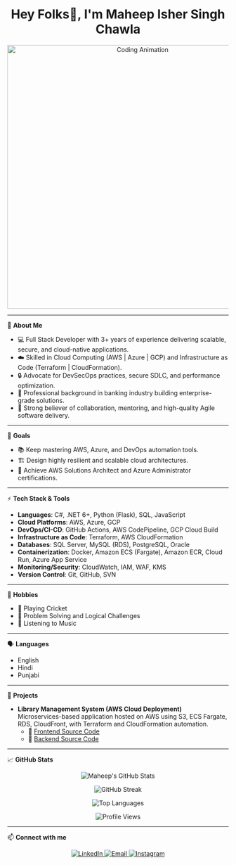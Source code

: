 <h1 align="center">Hey Folks👋, I'm Maheep Isher Singh Chawla</h1>

<p align="center">
  <img src="https://media.giphy.com/media/qgQUggAC3Pfv687qPC/giphy.gif" width="600" alt="Coding Animation">
</p>

---

🎯 **About Me**

- 💻 Full Stack Developer with 3+ years of experience delivering scalable, secure, and cloud-native applications.
- ☁️ Skilled in Cloud Computing (AWS | Azure | GCP) and Infrastructure as Code (Terraform | CloudFormation).
- 🔒 Advocate for DevSecOps practices, secure SDLC, and performance optimization.
- 🏦 Professional background in banking industry building enterprise-grade solutions.
- 🤝 Strong believer of collaboration, mentoring, and high-quality Agile software delivery.

---

🎯 **Goals**

- 📚 Keep mastering AWS, Azure, and DevOps automation tools.
- 🏗️ Design highly resilient and scalable cloud architectures.
- 🎯 Achieve AWS Solutions Architect and Azure Administrator certifications.

---

⚡ **Tech Stack & Tools**

- **Languages**: C#, .NET 6+, Python (Flask), SQL, JavaScript
- **Cloud Platforms**: AWS, Azure, GCP
- **DevOps/CI-CD**: GitHub Actions, AWS CodePipeline, GCP Cloud Build
- **Infrastructure as Code**: Terraform, AWS CloudFormation
- **Databases**: SQL Server, MySQL (RDS), PostgreSQL, Oracle
- **Containerization**: Docker, Amazon ECS (Fargate), Amazon ECR, Cloud Run, Azure App Service
- **Monitoring/Security**: CloudWatch, IAM, WAF, KMS
- **Version Control**: Git, GitHub, SVN

---

🧠 **Hobbies**

- 🏏 Playing Cricket
- 🧩 Problem Solving and Logical Challenges
- 🎵 Listening to Music

---

🗣️ **Languages**

- English
- Hindi
- Punjabi

---

🚀 **Projects**

- **Library Management System (AWS Cloud Deployment)**  
  Microservices-based application hosted on AWS using S3, ECS Fargate, RDS, CloudFront, with Terraform and CloudFormation automation.  
  - 🔗 [Frontend Source Code](https://github.com/maheepisher/LibraryManagementSystem-Frontend.git)  
  - 🔗 [Backend Source Code](https://github.com/maheepisher/LibraryManagementSystem-Backend-APIs.git)

---

📈 **GitHub Stats**

<p align="center">
  <img src="https://github-readme-stats.vercel.app/api?username=maheepisher&show_icons=true&theme=radical" alt="Maheep's GitHub Stats" />
</p>

<p align="center">
  <img src="https://github-readme-streak-stats.herokuapp.com/?user=maheepisher&theme=radical" alt="GitHub Streak" />
</p>

<p align="center">
  <img src="https://github-readme-stats.vercel.app/api/top-langs/?username=maheepisher&layout=compact&theme=radical" alt="Top Languages" />
</p>

<p align="center">
  <img src="https://komarev.com/ghpvc/?username=maheepisher&label=Profile%20views&color=0e75b6&style=flat" alt="Profile Views" />
</p>


---

📫 **Connect with me**

<p align="center">
  <a href="https://www.linkedin.com/in/maheep-isher-singh-chawla/" target="_blank">
    <img src="https://img.shields.io/badge/LinkedIn-Connect-blue?style=for-the-badge&logo=linkedin" alt="LinkedIn"/>
  </a>
  <a href="mailto:maheepisher@gmail.com" target="_blank">
    <img src="https://img.shields.io/badge/Email-Send%20Mail-red?style=for-the-badge&logo=gmail" alt="Email"/>
  </a>
  <a href="https://www.instagram.com/maheep_isher/" target="_blank">
    <img src="https://img.shields.io/badge/Instagram-Follow-pink?style=for-the-badge&logo=instagram" alt="Instagram"/>
  </a>
</p>
